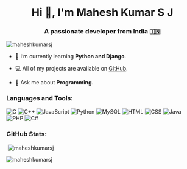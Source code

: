 <h1 align="center">Hi 👋, I'm Mahesh Kumar S J</h1>
<h3 align="center">A passionate developer from India 🇮🇳 </h3>

<p align="left"> <img src="https://komarev.com/ghpvc/?username=maheshkumarsj&label=Profile%20views&color=0e75b6&style=flat" alt="maheshkumarsj" /> 

- 🌱 I’m currently learning **Python and Django**.
  
- 💻 All of my projects are available on [GitHub](https://github.com/maheshkumarsj).

- 💬 Ask me about **Programming**.


<h3 align="left">Languages and Tools:</h3>


![C](https://img.shields.io/badge/c-%2300599C.svg?style=flat&logo=c&logoColor=white) ![C++](https://img.shields.io/badge/c++-%2300599C.svg?style=flat&logo=c%2B%2B&logoColor=white) ![JavaScript](https://img.shields.io/badge/javascript-%23323330.svg?style=flat&logo=javascript&logoColor=%23F7DF1E) ![Python](https://img.shields.io/badge/python-3670A0?style=flat&logo=python&logoColor=ffdd54) ![MySQL](https://img.shields.io/badge/mysql-%2300f.svg?style=flat&logo=mysql&logoColor=white) ![HTML](https://img.shields.io/badge/HTML5-E34F26?style=flat&logo=html5&logoColor=white) ![CSS](https://img.shields.io/badge/CSS3-1572B6?style=flate&logo=css3&logoColor=white) ![Java](https://img.shields.io/badge/Java-ED8B00?style=flate&logo=openjdk&logoColor=white) ![PHP](https://img.shields.io/badge/PHP-777BB4?style=flate&logo=php&logoColor=white) ![C#](https://img.shields.io/badge/C%23-239120?style=flate&logo=c-sharp&logoColor=white)

<h3 align="left">GitHub Stats:</h3>

<p >&nbsp;<img align="center" src="https://github-readme-stats.vercel.app/api?username=maheshkumarsj&show_icons=true&locale=en" alt="maheshkumarsj" /></p>

<p ><img align="center" src="https://github-readme-streak-stats.herokuapp.com/?user=maheshkumarsj" alt="maheshkumarsj" /></p>

